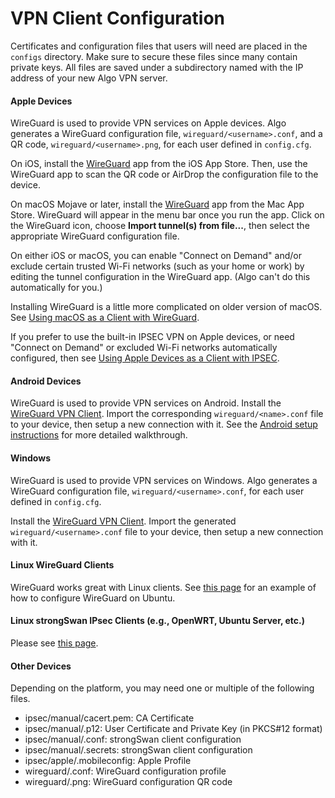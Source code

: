 # VPN Client Configuration



Certificates and configuration files that users will need are placed in the `configs` directory. Make sure to secure these files since many contain private keys. All files are saved under a subdirectory named with the IP address of your new Algo VPN server.

#### Apple Devices

WireGuard is used to provide VPN services on Apple devices. Algo generates a WireGuard configuration file, `wireguard/<username>.conf`, and a QR code, `wireguard/<username>.png`, for each user defined in `config.cfg`.

On iOS, install the [WireGuard](https://itunes.apple.com/us/app/wireguard/id1441195209?mt=8) app from the iOS App Store. Then, use the WireGuard app to scan the QR code or AirDrop the configuration file to the device.

On macOS Mojave or later, install the [WireGuard](https://itunes.apple.com/us/app/wireguard/id1451685025?mt=12) app from the Mac App Store. WireGuard will appear in the menu bar once you run the app. Click on the WireGuard icon, choose **Import tunnel\(s\) from file...**, then select the appropriate WireGuard configuration file.

On either iOS or macOS, you can enable "Connect on Demand" and/or exclude certain trusted Wi-Fi networks \(such as your home or work\) by editing the tunnel configuration in the WireGuard app. \(Algo can't do this automatically for you.\)

Installing WireGuard is a little more complicated on older version of macOS. See [Using macOS as a Client with WireGuard](https://github.com/trailofbits/algo/blob/master/docs/client-macos-wireguard.md).

If you prefer to use the built-in IPSEC VPN on Apple devices, or need "Connect on Demand" or excluded Wi-Fi networks automatically configured, then see [Using Apple Devices as a Client with IPSEC](https://github.com/trailofbits/algo/blob/master/docs/client-apple-ipsec.md).

#### Android Devices

WireGuard is used to provide VPN services on Android. Install the [WireGuard VPN Client](https://play.google.com/store/apps/details?id=com.wireguard.android). Import the corresponding `wireguard/<name>.conf` file to your device, then setup a new connection with it. See the [Android setup instructions](https://github.com/trailofbits/algo/blob/master/docs/client-android.md) for more detailed walkthrough.

#### Windows

WireGuard is used to provide VPN services on Windows. Algo generates a WireGuard configuration file, `wireguard/<username>.conf`, for each user defined in `config.cfg`.

Install the [WireGuard VPN Client](https://www.wireguard.com/install/#windows-7-8-81-10-2012-2016-2019). Import the generated `wireguard/<username>.conf` file to your device, then setup a new connection with it.

#### Linux WireGuard Clients

WireGuard works great with Linux clients. See [this page](https://github.com/trailofbits/algo/blob/master/docs/client-linux-wireguard.md) for an example of how to configure WireGuard on Ubuntu.

#### Linux strongSwan IPsec Clients \(e.g., OpenWRT, Ubuntu Server, etc.\)

Please see [this page](https://github.com/trailofbits/algo/blob/master/docs/client-linux-ipsec.md).

#### Other Devices

Depending on the platform, you may need one or multiple of the following files.

* ipsec/manual/cacert.pem: CA Certificate
* ipsec/manual/.p12: User Certificate and Private Key \(in PKCS\#12 format\)
* ipsec/manual/.conf: strongSwan client configuration
* ipsec/manual/.secrets: strongSwan client configuration
* ipsec/apple/.mobileconfig: Apple Profile
* wireguard/.conf: WireGuard configuration profile
* wireguard/.png: WireGuard configuration QR code

